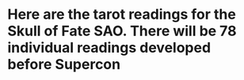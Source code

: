 # Here are the tarot readings for the Skull of Fate SAO.  There will be 78 individual readings developed before Supercon
